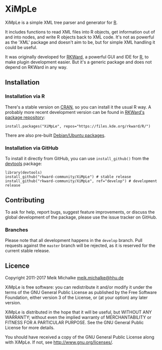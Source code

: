 # XiMpLe

XiMpLe is a simple XML tree parser and generator for [R](https://r-project.org).

It includes functions to read XML files into R objects, get information out of and into nodes, and
write R objects back to XML code. It's not as powerful as the 'XML' package and doesn't aim to be,
but for simple XML handling it could be useful.

It was originally developed for [RKWard](https://rkward.kde.org), a powerful GUI and IDE for
[R](https://r-project.org), to make plugin development easier. But it's a generic package and does
not depend on RKWard in any way.

## Installation

### Installation via R

There's a stable version on [CRAN](https://cran.r-project.org), so you can install it the usual R way. A probably
more recent development version can be found in [RKWard's package repository](https://files.kde.org/rkward/R):

```
install.packages("XiMpLe", repos="https://files.kde.org/rkward/R/")
```

There are also pre-built [Debian/Ubuntu packages](https://files.kde.org/rkward/R/pckg/XiMpLe/deb_repo.html).

### Installation via GitHub

To install it directly from GitHub, you can use `install_github()` from the [devtools](https://github.com/hadley/devtools) package:

```
library(devtools)
install_github("rkward-community/XiMpLe") # stable release
install_github("rkward-community/XiMpLe", ref="develop") # development release
```
 
## Contributing

To ask for help, report bugs, suggest feature improvements, or discuss the global
development of the package, please use the issue tracker on GitHub.

### Branches

Please note that all development happens in the `develop` branch. Pull requests against the `master`
branch will be rejected, as it is reserved for the current stable release.

## Licence

Copyright 2011-2017 Meik Michalke <meik.michalke@hhu.de>

XiMpLe is free software: you can redistribute it and/or modify
it under the terms of the GNU General Public License as published by
the Free Software Foundation, either version 3 of the License, or
(at your option) any later version.

XiMpLe is distributed in the hope that it will be useful,
but WITHOUT ANY WARRANTY; without even the implied warranty of
MERCHANTABILITY or FITNESS FOR A PARTICULAR PURPOSE.  See the
GNU General Public License for more details.

You should have received a copy of the GNU General Public License
along with XiMpLe.  If not, see <http://www.gnu.org/licenses/>.